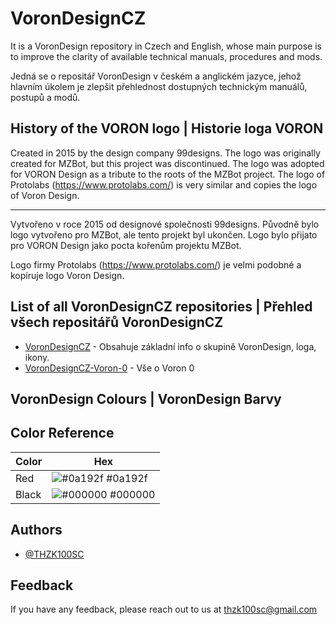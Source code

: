 # VoronDesignCZ

It is a VoronDesign repository in Czech and English, whose main purpose is to improve the clarity of available technical manuals, procedures and mods.

Jedná se o repositář VoronDesign v českém a anglickém jazyce, jehož hlavním úkolem je zlepšit přehlednost dostupných technickým manuálů, postupů a modů.

## History of the VORON logo | Historie loga VORON

Created in 2015 by the design company 99designs. The logo was originally created for MZBot, but this project was discontinued. The logo was adopted for VORON Design as a tribute to the roots of the MZBot project.
The logo of Protolabs (https://www.protolabs.com/) is very similar and copies the logo of Voron Design.

- - - -

Vytvořeno v roce 2015 od designové společnosti 99designs. Původně bylo logo vytvořeno pro MZBot, ale tento projekt byl ukončen. Logo bylo přijato pro VORON Design jako pocta kořenům projektu MZBot.

Logo firmy Protolabs (https://www.protolabs.com/) je velmi podobné a kopíruje logo Voron Design.

## List of all VoronDesignCZ repositories | Přehled všech repositářů VoronDesignCZ 

- [VoronDesignCZ](https://github.com/THZK100SC/VoronDesignCZ) - Obsahuje základní info o skupině VoronDesign, loga, ikony. 
- [VoronDesignCZ-Voron-0](https://github.com/THZK100SC/VoronDesignCZ-Voron-0) - Vše o Voron 0

## VoronDesign Colours | VoronDesign Barvy

## Color Reference

| Color             | Hex                                                                |
| ----------------- | ------------------------------------------------------------------ |
| Red               | ![#0a192f](https://via.placeholder.com/10/0a192f?text=+) #0a192f   |
| Black             | ![#000000]() #000000                                                 |


## Authors

- [@THZK100SC](https://github.com/THZK100SC)

## Feedback

If you have any feedback, please reach out to us at thzk100sc@gmail.com